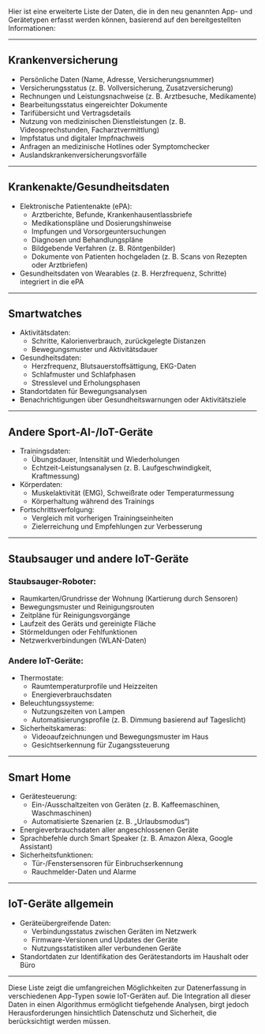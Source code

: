 Hier ist eine erweiterte Liste der Daten, die in den neu genannten App- und Gerätetypen erfasst werden können, basierend auf den bereitgestellten Informationen:

---

## **Krankenversicherung**
- Persönliche Daten (Name, Adresse, Versicherungsnummer)
- Versicherungsstatus (z. B. Vollversicherung, Zusatzversicherung)
- Rechnungen und Leistungsnachweise (z. B. Arztbesuche, Medikamente)
- Bearbeitungsstatus eingereichter Dokumente
- Tarifübersicht und Vertragsdetails
- Nutzung von medizinischen Dienstleistungen (z. B. Videosprechstunden, Facharztvermittlung)
- Impfstatus und digitaler Impfnachweis
- Anfragen an medizinische Hotlines oder Symptomchecker
- Auslandskrankenversicherungsvorfälle

---

## **Krankenakte/Gesundheitsdaten**
- Elektronische Patientenakte (ePA):
  - Arztberichte, Befunde, Krankenhausentlassbriefe
  - Medikationspläne und Dosierungshinweise
  - Impfungen und Vorsorgeuntersuchungen
  - Diagnosen und Behandlungspläne
  - Bildgebende Verfahren (z. B. Röntgenbilder)
  - Dokumente von Patienten hochgeladen (z. B. Scans von Rezepten oder Arztbriefen)
- Gesundheitsdaten von Wearables (z. B. Herzfrequenz, Schritte) integriert in die ePA

---

## **Smartwatches**
- Aktivitätsdaten:
  - Schritte, Kalorienverbrauch, zurückgelegte Distanzen
  - Bewegungsmuster und Aktivitätsdauer
- Gesundheitsdaten:
  - Herzfrequenz, Blutsauerstoffsättigung, EKG-Daten
  - Schlafmuster und Schlafphasen
  - Stresslevel und Erholungsphasen
- Standortdaten für Bewegungsanalysen
- Benachrichtigungen über Gesundheitswarnungen oder Aktivitätsziele

---

## **Andere Sport-AI-/IoT-Geräte**
- Trainingsdaten:
  - Übungsdauer, Intensität und Wiederholungen
  - Echtzeit-Leistungsanalysen (z. B. Laufgeschwindigkeit, Kraftmessung)
- Körperdaten:
  - Muskelaktivität (EMG), Schweißrate oder Temperaturmessung
  - Körperhaltung während des Trainings
- Fortschrittsverfolgung:
  - Vergleich mit vorherigen Trainingseinheiten
  - Zielerreichung und Empfehlungen zur Verbesserung

---

## **Staubsauger und andere IoT-Geräte**
### Staubsauger-Roboter:
- Raumkarten/Grundrisse der Wohnung (Kartierung durch Sensoren)
- Bewegungsmuster und Reinigungsrouten
- Zeitpläne für Reinigungsvorgänge
- Laufzeit des Geräts und gereinigte Fläche
- Störmeldungen oder Fehlfunktionen
- Netzwerkverbindungen (WLAN-Daten)

### Andere IoT-Geräte:
- Thermostate:
  - Raumtemperaturprofile und Heizzeiten
  - Energieverbrauchsdaten
- Beleuchtungssysteme:
  - Nutzungszeiten von Lampen 
  - Automatisierungsprofile (z. B. Dimmung basierend auf Tageslicht)
- Sicherheitskameras:
  - Videoaufzeichnungen und Bewegungsmuster im Haus
  - Gesichtserkennung für Zugangssteuerung

---

## **Smart Home**
- Gerätesteuerung:
  - Ein-/Ausschaltzeiten von Geräten (z. B. Kaffeemaschinen, Waschmaschinen)
  - Automatisierte Szenarien (z. B. „Urlaubsmodus“)
- Energieverbrauchsdaten aller angeschlossenen Geräte
- Sprachbefehle durch Smart Speaker (z. B. Amazon Alexa, Google Assistant)
- Sicherheitsfunktionen:
  - Tür-/Fenstersensoren für Einbruchserkennung
  - Rauchmelder-Daten und Alarme

---

## **IoT-Geräte allgemein**
- Geräteübergreifende Daten:
  - Verbindungsstatus zwischen Geräten im Netzwerk
  - Firmware-Versionen und Updates der Geräte
  - Nutzungsstatistiken aller verbundenen Geräte 
- Standortdaten zur Identifikation des Gerätestandorts im Haushalt oder Büro

---

Diese Liste zeigt die umfangreichen Möglichkeiten zur Datenerfassung in verschiedenen App-Typen sowie IoT-Geräten auf. Die Integration all dieser Daten in einen Algorithmus ermöglicht tiefgehende Analysen, birgt jedoch Herausforderungen hinsichtlich Datenschutz und Sicherheit, die berücksichtigt werden müssen.
